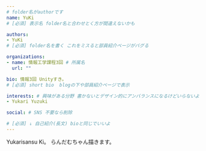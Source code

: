 ```yaml
---
# folder名がauthorです
name: YuKi
# [必須] 表示名 folder名と合わせとく方が間違えないかも

authors:
- YuKi
# [必須] folder名を書く これをミスると部員紹介ページがバグる

organizations:
- name: 情報工学課程3回 # 所属名
  url: ""

bio: 情報3回 Unityすき。
# [必須] short bio  blogの下や部員紹介ページで表示

interests: # 興味がある分野 書かないとデザイン的にアンバランスになるけどいらないよなぁ
- Yukari Yuzuki

social: # SNS 不要なら削除

# [必須] ↓ 自己紹介(長文) bioと同じでいいよ
---
```

Yukarisansu Ki。
らんだむちゃん描きます。
